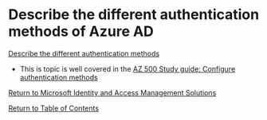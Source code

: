 # Describe the different authentication methods of Azure AD

[Describe the different authentication methods](https://docs.microsoft.com/en-us/learn/modules/explore-authentication-capabilities/3-describe-different-authentication-methods)

* This is topic is well covered in the [AZ 500 Study guide: Configure authentication methods](https://github.com/JonThomas/Azure-AZ-500-Study-Guide/blob/master/1-Manage%20identity%20and%20access/16-Configure%20authentication%20methods%20including%20password%20hash%20and%20Pass%20Through%20Authentication%20(PTA),%20OAuth,%20and%20passwordless.md)

[Return to Microsoft Identity and Access Management Solutions](README.md)

[Return to Table of Contents](../README.md)